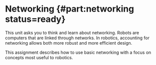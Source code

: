 # Networking {#part:networking status=ready}

This unit asks you to think and learn about networking. Robots are computers that are linked through networks. In robotics, accounting for networking allows both more robust and more efficient design. 

This assignment describes how to use basic networking with a focus on concepts
most useful to robotics. 
